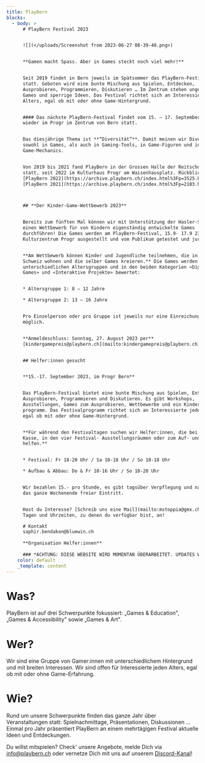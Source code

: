 ```yaml
---
title: PlayBern
blocks:
  - body: >
      # PlayBern Festival 2023


      ![](</uploads/Screenshot from 2023-06-27 08-39-40.png>)


      **Gamen macht Spass. Aber in Games steckt noch viel mehr!**


      Seit 2019 findet in Bern jeweils im Spätsommer das PlayBern-Festival
      statt. Geboten wird eine bunte Mischung aus Spielen, Entdecken,
      Ausprobieren, Programmieren, Diskutieren … Im Zentrum stehen ungewöhnliche
      Games und sperrige Ideen. Das Festival richtet sich an Interessierte jeden
      Alters, egal ob mit oder ohne Game-Hintergrund.


      #### Das nächste PlayBern-Festival findet vom 15. – 17. September 23
      wieder im Progr im Zentrum von Bern statt.


      Das diesjährige Thema ist **“Diversität”**. Damit meinen wir Diversität
      sowohl in Games, als auch in Gaming-Tools, in Game-Figuren und in
      Game-Mechanics.


      Von 2019 bis 2021 fand PlayBern in der Grossen Halle der Reitschule Bern
      statt, seit 2022 im Kulturhaus Progr am Waisenhausplatz. Rückblick:
      [PlayBern 2022](https://archive.playbern.ch/index.html%3Fp=3525.html),
      [PlayBern 2021](https://archive.playbern.ch/index.html%3Fp=2103.html).



      ## **Der Kinder-Game-Wettbewerb 2023**


      Bereits zum fünften Mal können wir mit Unterstützung der Hasler-Stiftung
      einen Wettbewerb für von Kindern eigenständig entwickelte Games
      durchführen! Die Games werden am PlayBern-Festival, 15.9- 17.9 23 im
      Kulturzentrum Progr ausgestellt und vom Publikum getestet und juriert.


      **Am Wettbewerb können Kinder und Jugendliche teilnehmen, die in der
      Schweiz wohnen und die selber Games kreieren.** Die Games werden in zwei
      unterschiedlichen Altersgruppen und in den beiden Kategorien «Digitale
      Games» und «Interaktive Projekte» bewertet:


      * Altersgruppe 1: 8 – 12 Jahre

      * Altersgruppe 2: 13 – 16 Jahre


      Pro Einzelperson oder pro Gruppe ist jeweils nur eine Einreichung
      möglich.


      **Anmeldeschluss: Sonntag, 27. August 2023 per**
      [kindergamepreis@playbern.ch](mailto:kindergamepreis@playbern.ch)


      ## Helfer:innen gesucht


      **15.-17. September 2023, im Progr Bern**


      Das PlayBern-Festival bietet eine bunte Mischung aus Spielen, Entdecken,
      Ausprobieren, Programmieren und Diskutieren. Es gibt Workshops,
      Ausstellungen, Games zum Ausprobieren, Wettbewerbe und ein Kinder-
      programm. Das Festivalprogramm richtet sich an Interessierte jeden Alters,
      egal ob mit oder ohne Game-Hintergrund.


      **Für während den Festivaltagen suchen wir Helfer:innen, die bei der
      Kasse, in den vier Festival- Ausstellungsräumen oder zum Auf- und Abbau
      helfen.**


      * Festival: Fr 18-20 Uhr / Sa 10-18 Uhr / So 10-18 Uhr

      * Aufbau & Abbau: Do & Fr 10-16 Uhr / So 18-20 Uhr


      Wir bezahlen 15.- pro Stunde, es gibt tagsüber Verpflegung und natürlich
      das ganze Wochenende freier Eintritt.


      Hast du Interesse? [Schreib uns eine Mail](mailto:mstoppia@gmx.ch) mit den
      Tagen und Uhrzeiten, zu denen du verfügbar bist, an!

      # Kontakt
      saphir.bendakon@bluewin.ch
      
      **Organisation Helfer:innen**
      
      ### *ACHTUNG: DIESE WEBSITE WIRD MOMENTAN ÜBERARBEITET. UPDATES WERDEN DEMNÄCHST FOLGEN.*
    color: default
    _template: content
---
```


# Was?

PlayBern ist auf drei Schwerpunkte fokussiert: „Games & Education", „Games & Accessibility" sowie „Games & Art".

# Wer?

Wir sind eine Gruppe von Gamer:innen mit unterschiedlichem Hintergrund und mit breiten Interessen. Wir sind offen für Interessierte jeden Alters, egal ob mit oder ohne Game-Erfahrung.

# Wie?

Rund um unsere Schwerpunkte finden das ganze Jahr über Veranstaltungen statt: Spielnachmittage, Präsentationen, Diskussionen ... Einmal pro Jahr präsentiert PlayBern an einem mehrtägigen Festival aktuelle Ideen und Entdeckungen.

Du willst mitspielen? Check' unsere Angebote, melde Dich via <info@playbern.ch> oder vernetze Dich mit uns auf unserem [Discord-Kanal](https://discord.gg/y9GSpsw)!
